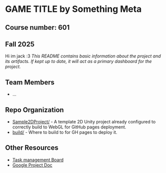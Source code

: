 # **GAME TITLE** by Something Meta

## Course number: 601

## Fall 2025

Hi im jack :3
*This README contains basic information about the project and its artifacts. If kept up to date, it will act as a primary dashboard for the project.*

## Team Members

* ...

## Repo Organization

* [Sample2DProject/](Sample2DProject/) - A template 2D Unity project already configured to correctly build to WebGL for GitHub pages deployment.
* [build/](build/) - Where to build to for GH pages to deploy it.

## Other Resources

* [Task management Board]([TBD](https://somethingmeta.atlassian.net/jira/software/projects/SCRUM/boards/1?sprintStarted=true&atlOrigin=eyJpIjoiZDBiODAxNDJjYjhkNDA1M2ExNWMxNzdlOWVhZjJkMjEiLCJwIjoiaiJ9))
* [Google Project Doc]([TBD](https://docs.google.com/document/d/19w_cN8Qvps9xNGG6h6ZuJLp9Ed6YaoNN3XjoVP_WPCM/edit?usp=sharing))
